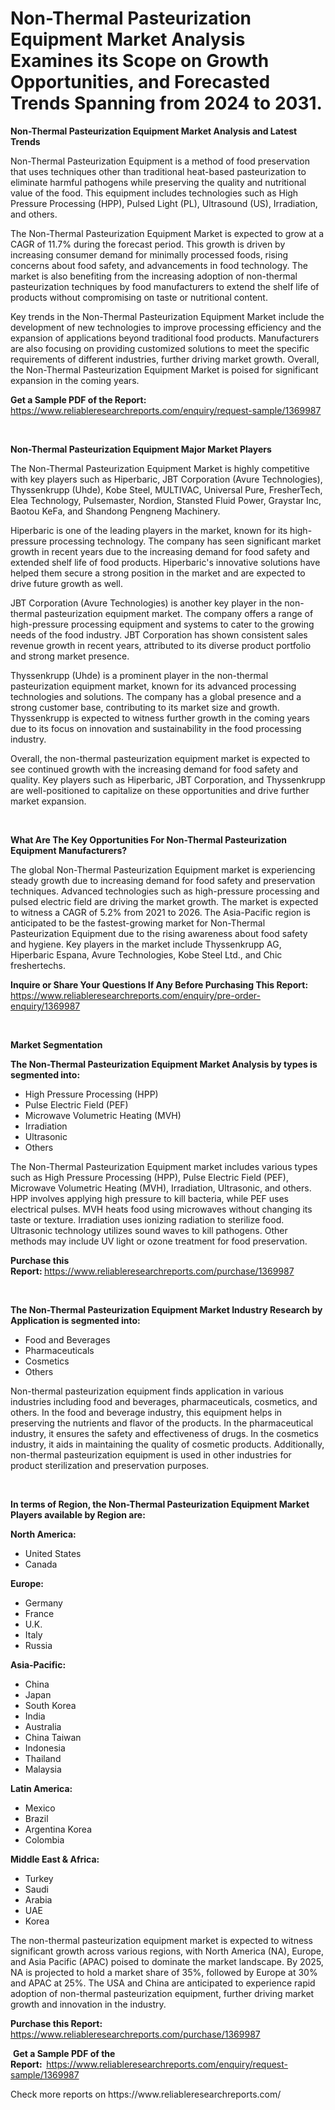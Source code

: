 <p><h1>Non-Thermal Pasteurization Equipment Market Analysis Examines its Scope on Growth Opportunities, and Forecasted Trends Spanning from 2024 to 2031.</h1></p><p><strong>Non-Thermal Pasteurization Equipment Market Analysis and Latest Trends</strong></p>
<p><p>Non-Thermal Pasteurization Equipment is a method of food preservation that uses techniques other than traditional heat-based pasteurization to eliminate harmful pathogens while preserving the quality and nutritional value of the food. This equipment includes technologies such as High Pressure Processing (HPP), Pulsed Light (PL), Ultrasound (US), Irradiation, and others.</p><p>The Non-Thermal Pasteurization Equipment Market is expected to grow at a CAGR of 11.7% during the forecast period. This growth is driven by increasing consumer demand for minimally processed foods, rising concerns about food safety, and advancements in food technology. The market is also benefiting from the increasing adoption of non-thermal pasteurization techniques by food manufacturers to extend the shelf life of products without compromising on taste or nutritional content.</p><p>Key trends in the Non-Thermal Pasteurization Equipment Market include the development of new technologies to improve processing efficiency and the expansion of applications beyond traditional food products. Manufacturers are also focusing on providing customized solutions to meet the specific requirements of different industries, further driving market growth. Overall, the Non-Thermal Pasteurization Equipment Market is poised for significant expansion in the coming years.</p></p>
<p><strong>Get a Sample PDF of the Report:&nbsp;</strong> <a href="https://www.reliableresearchreports.com/enquiry/request-sample/1369987">https://www.reliableresearchreports.com/enquiry/request-sample/1369987</a></p>
<p>&nbsp;</p>
<p><strong>Non-Thermal Pasteurization Equipment Major Market Players</strong></p>
<p><p>The Non-Thermal Pasteurization Equipment Market is highly competitive with key players such as Hiperbaric, JBT Corporation (Avure Technologies), Thyssenkrupp (Uhde), Kobe Steel, MULTIVAC, Universal Pure, FresherTech, Elea Technology, Pulsemaster, Nordion, Stansted Fluid Power, Graystar Inc, Baotou KeFa, and Shandong Pengneng Machinery.</p><p>Hiperbaric is one of the leading players in the market, known for its high-pressure processing technology. The company has seen significant market growth in recent years due to the increasing demand for food safety and extended shelf life of food products. Hiperbaric's innovative solutions have helped them secure a strong position in the market and are expected to drive future growth as well.</p><p>JBT Corporation (Avure Technologies) is another key player in the non-thermal pasteurization equipment market. The company offers a range of high-pressure processing equipment and systems to cater to the growing needs of the food industry. JBT Corporation has shown consistent sales revenue growth in recent years, attributed to its diverse product portfolio and strong market presence.</p><p>Thyssenkrupp (Uhde) is a prominent player in the non-thermal pasteurization equipment market, known for its advanced processing technologies and solutions. The company has a global presence and a strong customer base, contributing to its market size and growth. Thyssenkrupp is expected to witness further growth in the coming years due to its focus on innovation and sustainability in the food processing industry.</p><p>Overall, the non-thermal pasteurization equipment market is expected to see continued growth with the increasing demand for food safety and quality. Key players such as Hiperbaric, JBT Corporation, and Thyssenkrupp are well-positioned to capitalize on these opportunities and drive further market expansion.</p></p>
<p>&nbsp;</p>
<p><strong>What Are The Key Opportunities For Non-Thermal Pasteurization Equipment Manufacturers?</strong></p>
<p><p>The global Non-Thermal Pasteurization Equipment market is experiencing steady growth due to increasing demand for food safety and preservation techniques. Advanced technologies such as high-pressure processing and pulsed electric field are driving the market growth. The market is expected to witness a CAGR of 5.2% from 2021 to 2026. The Asia-Pacific region is anticipated to be the fastest-growing market for Non-Thermal Pasteurization Equipment due to the rising awareness about food safety and hygiene. Key players in the market include Thyssenkrupp AG, Hiperbaric Espana, Avure Technologies, Kobe Steel Ltd., and Chic freshertechs.</p></p>
<p><strong>Inquire or Share Your Questions If Any Before Purchasing This Report:</strong> <a href="https://www.reliableresearchreports.com/enquiry/pre-order-enquiry/1369987">https://www.reliableresearchreports.com/enquiry/pre-order-enquiry/1369987</a></p>
<p>&nbsp;</p>
<p><strong>Market Segmentation</strong></p>
<p><strong>The Non-Thermal Pasteurization Equipment Market Analysis by types is segmented into:</strong></p>
<p><ul><li>High Pressure Processing (HPP)</li><li>Pulse Electric Field (PEF)</li><li>Microwave Volumetric Heating (MVH)</li><li>Irradiation</li><li>Ultrasonic</li><li>Others</li></ul></p>
<p><p>The Non-Thermal Pasteurization Equipment market includes various types such as High Pressure Processing (HPP), Pulse Electric Field (PEF), Microwave Volumetric Heating (MVH), Irradiation, Ultrasonic, and others. HPP involves applying high pressure to kill bacteria, while PEF uses electrical pulses. MVH heats food using microwaves without changing its taste or texture. Irradiation uses ionizing radiation to sterilize food. Ultrasonic technology utilizes sound waves to kill pathogens. Other methods may include UV light or ozone treatment for food preservation.</p></p>
<p><strong>Purchase this Report:&nbsp;</strong><a href="https://www.reliableresearchreports.com/purchase/1369987">https://www.reliableresearchreports.com/purchase/1369987</a></p>
<p>&nbsp;</p>
<p><strong>The Non-Thermal Pasteurization Equipment Market Industry Research by Application is segmented into:</strong></p>
<p><ul><li>Food and Beverages</li><li>Pharmaceuticals</li><li>Cosmetics</li><li>Others</li></ul></p>
<p><p>Non-thermal pasteurization equipment finds application in various industries including food and beverages, pharmaceuticals, cosmetics, and others. In the food and beverage industry, this equipment helps in preserving the nutrients and flavor of the products. In the pharmaceutical industry, it ensures the safety and effectiveness of drugs. In the cosmetics industry, it aids in maintaining the quality of cosmetic products. Additionally, non-thermal pasteurization equipment is used in other industries for product sterilization and preservation purposes.</p></p>
<p>&nbsp;</p>
<p><strong>In terms of Region, the Non-Thermal Pasteurization Equipment Market Players available by Region are:</strong></p>
<p>
    <p> <strong> North America: </strong>
        <ul>
            <li>United States</li>
            <li>Canada</li>
        </ul>
        </p> 
    <p> <strong> Europe: </strong>
        <ul>
            <li>Germany</li>
            <li>France</li>
            <li>U.K.</li>
            <li>Italy</li>
            <li>Russia</li>
        </ul>
        </p> 
    <p> <strong> Asia-Pacific: </strong>
        <ul>
            <li>China</li>
            <li>Japan</li>
            <li>South Korea</li>
            <li>India</li>
            <li>Australia</li>
            <li>China Taiwan</li>
            <li>Indonesia</li>
            <li>Thailand</li>
            <li>Malaysia</li>
        </ul>
        </p> 
    <p> <strong> Latin America: </strong>
        <ul>
            <li>Mexico</li>
            <li>Brazil</li>
            <li>Argentina Korea</li>
            <li>Colombia</li>
        </ul>
        </p> 
    <p> <strong> Middle East & Africa: </strong>
        <ul>
            <li>Turkey</li>
            <li>Saudi</li>
            <li>Arabia</li>
            <li>UAE</li>
            <li>Korea</li>
        </ul>
    </p>
    </p>
<p><p>The non-thermal pasteurization equipment market is expected to witness significant growth across various regions, with North America (NA), Europe, and Asia Pacific (APAC) poised to dominate the market landscape. By 2025, NA is projected to hold a market share of 35%, followed by Europe at 30% and APAC at 25%. The USA and China are anticipated to experience rapid adoption of non-thermal pasteurization equipment, further driving market growth and innovation in the industry.</p></p>
<p><strong>Purchase this Report: </strong><a href="https://www.reliableresearchreports.com/purchase/1369987">https://www.reliableresearchreports.com/purchase/1369987</a></p>
<p>&nbsp;<strong>Get a Sample PDF of the Report:&nbsp;&nbsp;</strong><a href="https://www.reliableresearchreports.com/enquiry/request-sample/1369987">https://www.reliableresearchreports.com/enquiry/request-sample/1369987</a></p>
<p><strong></strong></p>
<p>Check more reports on https://www.reliableresearchreports.com/</p>